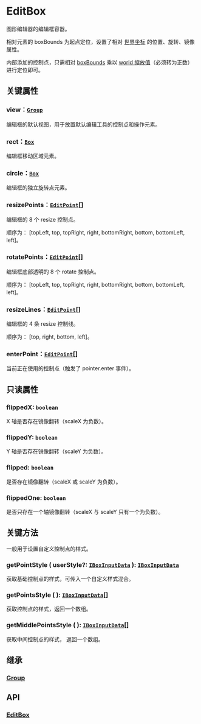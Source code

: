 # EditBox

图形编辑器的编辑框容器。

相对元素的 boxBounds 为起点定位，设置了相对 [世界坐标](/guide/basic/coordinate.md#world) 的位置、旋转、镜像属性。

内部添加的控制点，只需相对 [boxBounds](/reference/property/bounds.md#boxbounds-iboundsdata) 乘以 [world 缩放值](/reference/property/transform.md#worldtransform-imatrixwithscaledata)（必须转为正数） 进行定位即可。

## 关键属性

### view：[`Group`](/reference/display/Group.md)

编辑框的默认视图，用于放置默认编辑工具的控制点和操作元素。

### rect：[`Box`](/reference/display/UI.md)

编辑框移动区域元素。

### circle：[`Box`](/reference/display/UI.md)

编辑框的独立旋转点元素。

### resizePoints：[`EditPoint`](/plugin/in/editor/EditPoint.md)[]

编辑框的 8 个 resize 控制点。

顺序为： [topLeft, top, topRight, right, bottomRight, bottom, bottomLeft, left]。

### rotatePoints：[`EditPoint`](/plugin/in/editor/EditPoint.md)[]

编辑框底部透明的 8 个 rotate 控制点。

顺序为： [topLeft, top, topRight, right, bottomRight, bottom, bottomLeft, left]。

### resizeLines：[`EditPoint`](/plugin/in/editor/EditPoint.md)[]

编辑框的 4 条 resize 控制线。

顺序为： [top, right, bottom, left]。

### enterPoint：[`EditPoint`](/plugin/in/editor/EditPoint.md)[]

当前正在使用的控制点（触发了 pointer.enter 事件）。

## 只读属性

### flippedX: `boolean`

X 轴是否存在镜像翻转（scaleX 为负数）。

### flippedY: `boolean`

Y 轴是否存在镜像翻转（scaleY 为负数）。

### flipped: `boolean`

是否存在镜像翻转（scaleX 或 scaleY 为负数）。

### flippedOne: `boolean`

是否只存在一个轴镜像翻转（scaleX 与 scaleY 只有一个为负数）。

## 关键方法

一般用于设置自定义控制点的样式。

### getPointStyle ( userStyle?: [`IBoxInputData`](/reference/display/Box.md) ): [`IBoxInputData`](/reference/display/Box.md)

获取基础控制点的样式，可传入一个自定义样式混合。

### getPointsStyle ( ): [`IBoxInputData`](/reference/display/Box.md)[]

获取控制点的样式，返回一个数组。

### getMiddlePointsStyle ( ): [`IBoxInputData`](/reference/display/Box.md)[]

获取中间控制点的样式， 返回一个数组。

## 继承

### [Group](/reference/display/Group.md)

## API

### [EditBox](/api/classes/EditBox.md)
